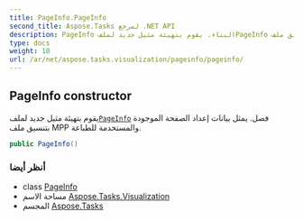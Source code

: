 ```yaml
---
title: PageInfo.PageInfo
second_title: Aspose.Tasks لمرجع .NET API
description: PageInfo البناء. يقوم بتهيئة مثيل جديد لملفPageInfo فصل. يمثل بيانات إعداد الصفحة الموجودة بتنسيق ملف MPP والمستخدمة للطباعة.
type: docs
weight: 10
url: /ar/net/aspose.tasks.visualization/pageinfo/pageinfo/
---
```

## PageInfo constructor

يقوم بتهيئة مثيل جديد لملف[`PageInfo`](../) فصل. يمثل بيانات إعداد الصفحة الموجودة بتنسيق ملف MPP والمستخدمة للطباعة.

```csharp
public PageInfo()
```

### أنظر أيضا

* class [PageInfo](../)
* مساحة الاسم [Aspose.Tasks.Visualization](../../pageinfo/)
* المجسم [Aspose.Tasks](../../../)


